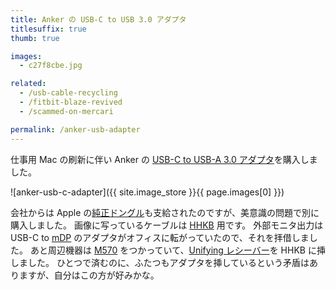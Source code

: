 ```yaml
---
title: Anker の USB-C to USB 3.0 アダプタ
titlesuffix: true
thumb: true

images:
  - c27f8cbe.jpg

related:
  - /usb-cable-recycling
  - /fitbit-blaze-revived
  - /scammed-on-mercari

permalink: /anker-usb-adapter
---
```


仕事用 Mac の刷新に伴い Anker の [USB-C to USB-A 3.0 アダプタ](https://www.amazon.co.jp/dp/B078NKPGW9/?tag=amzntm-22)を購入しました。

![anker-usb-c-adapter]({{ site.image_store }}{{ page.images[0] }})

会社からは Apple の[純正ドングル](https://www.instagram.com/p/BouY-pIB-cf/)も支給されたのですが、美意識の問題で別に購入しました。
画像に写っているケーブルは [HHKB](https://ja.wikipedia.org/wiki/Happy_Hacking_Keyboard) 用です。
外部モニタ出力は USB-C to [mDP](https://en.wikipedia.org/wiki/Mini_DisplayPort) のアダプタがオフィスに転がっていたので、それを拝借しました。
あと周辺機器は [M570](https://www.amazon.co.jp/dp/B0043XYENO/?tag=amzntm-22) をつかっていて、[Unifying レシーバー](https://en.wikipedia.org/wiki/Logitech_Unifying_receiver)を HHKB に挿しました。
ひとつで済むのに、ふたつもアダプタを挿しているという矛盾はありますが、自分はこの方が好みかな。
